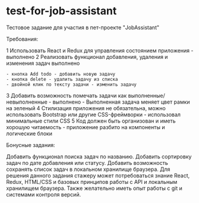 # test-for-job-assistant

Тестовое задание для участия в пет-проекте "JobAssistant"

Требования:

1 Использовать React и Redux для управления состоянием приложения - выполнено
2 Реализовать функционал добавления, удаления и изменения задач выполнено

    - кнопка Add todo - добавить новую задачу
    - кнопка delete - удалить задачу из списка
    - двойной клик по тексту задачи - изменить задачу

3 Добавить возможность помечать задачи как выполненные/невыполненные - выполнено - Выполненная задача меняет цвет рамки на зеленый
4 Стилизация приложения не обязательна, можно использовать Bootstrap или другие CSS-фреймворки - использовал минимальные стили CSS
5 Код должен быть организован и иметь хорошую читаемость - приложение разбито на компоненты и логические блоки

Бонусные задания:

Добавить функционал поиска задач по названию.
Добавить сортировку задач по дате добавления или статусу.
Добавить возможность сохранять список задач в локальном хранилище браузера.
Для решения данного задания стажеру может потребоваться знание React, Redux, HTML/CSS и базовых принципов работы с API и локальным хранилищем браузера. Также желательно иметь опыт работы с git и системами контроля версий.
